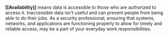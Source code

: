**[[Availability]]** means data is accessible to those who are authorized to access it. Inaccessible data isn't useful and can prevent people from being able to do their jobs. As a security professional, ensuring that systems, networks, and applications are functioning properly to allow for timely and reliable access, may be a part of your everyday work responsibilities. 